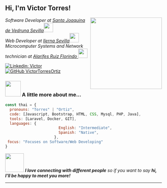 <h2> Hi, I'm Victor Torres!</h2>
<img align='right' src="https://media.giphy.com/media/ieyl9zmCjO4b4t6qoY/giphy.gif" width="230">
<p><em>Software Developer at <a href="https://vedrunasevilla.org/">Santa Joaquina de Vedruna Sevilla</a><img src="https://media.giphy.com/media/fYSnHlufseco8Fh93Z/giphy.gif" width="30"></br>Web Developer at <a href="https://www.ilerna.es/">Ilerna Sevilla</a><img src="https://media.giphy.com/media/WUlplcMpOCEmTGBtBW/giphy.gif" width="30"><br>Microcomputer Systems and Network technician at <a href="https://www.iesalarifes.es/">Alarifes Ruiz Florindo </a><img src="https://media.giphy.com/media/eIAopzF9lGaYPClAHa/giphy.gif" width="30"><br>
</em></p>


[![Linkedin: Victor](https://img.shields.io/badge/-Victor-blue?style=flat-square&logo=Linkedin&logoColor=white&link=https://www.linkedin.com/in/v%C3%ADctor-torres-ortiz-78178b253/)](https://www.linkedin.com/in/v%C3%ADctor-torres-ortiz-78178b253/)
[![GitHub VictorTorresOrtiz](https://img.shields.io/github/followers/VictorTorresOrtiz?label=follow&style=social)](https://github.com/VictorTorresOrtiz)


### <img src="https://media.giphy.com/media/VgCDAzcKvsR6OM0uWg/giphy.gif" width="50"> A little more about me...  

```javascript
const thai = {
  pronouns: "Torres" | "Ortiz",
  code: [Javascript, Bootstrap, HTML, CSS, Mysql, PHP, Java],
  tools: [Laravel, Docker, GIT],
  languages: {
                        English: "Intermediate",
                        Spanish: "Native",
                      },
 focus: "Focuses on Software/Web Developing"
}
```

<img src="https://media.giphy.com/media/LnQjpWaON8nhr21vNW/giphy.gif" width="60"> <em><b>I love connecting with different people</b> so if you want to say <b>hi, I'll be happy to meet you more!</b></em>

---
